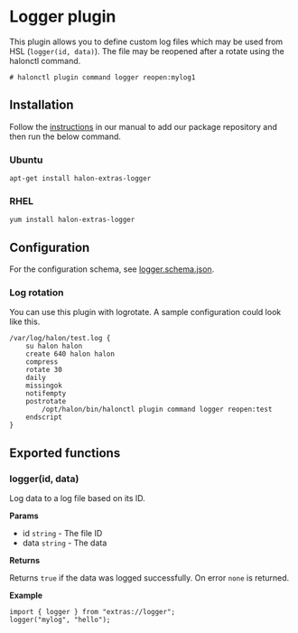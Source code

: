 # Logger plugin

This plugin allows you to define custom log files which may be used from HSL (```logger(id, data)```). The file may be reopened after a rotate using the halonctl command.

```
# halonctl plugin command logger reopen:mylog1
```

## Installation

Follow the [instructions](https://docs.halon.io/manual/comp_install.html#installation) in our manual to add our package repository and then run the below command.

### Ubuntu

```
apt-get install halon-extras-logger
```

### RHEL

```
yum install halon-extras-logger
```

## Configuration

For the configuration schema, see [logger.schema.json](logger.schema.json).

### Log rotation

You can use this plugin with logrotate. A sample configuration could look like this.

```
/var/log/halon/test.log {
    su halon halon
    create 640 halon halon
    compress
    rotate 30
    daily
    missingok
    notifempty
    postrotate
        /opt/halon/bin/halonctl plugin command logger reopen:test
    endscript
}
```

## Exported functions

### logger(id, data)

Log data to a log file based on its ID.

**Params**

- id `string` - The file ID
- data `string` - The data

**Returns**

Returns `true` if the data was logged successfully. On error `none` is returned.

**Example**

```
import { logger } from "extras://logger";
logger("mylog", "hello");
```